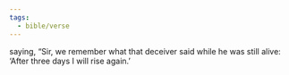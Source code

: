 ```yaml
---
tags:
  - bible/verse
---
```

saying, “Sir, we remember what that deceiver said while he was still alive: ‘After three days I will rise again.’